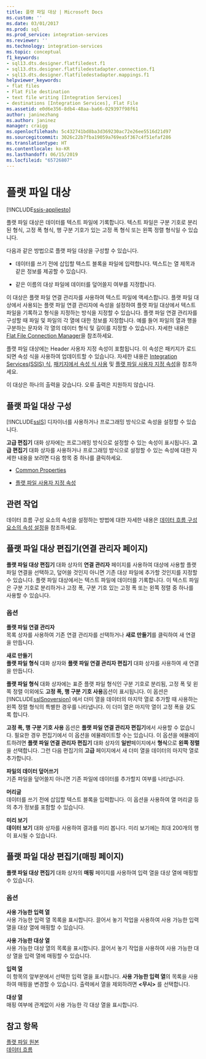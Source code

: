 ```yaml
---
title: 플랫 파일 대상 | Microsoft Docs
ms.custom: ''
ms.date: 03/01/2017
ms.prod: sql
ms.prod_service: integration-services
ms.reviewer: ''
ms.technology: integration-services
ms.topic: conceptual
f1_keywords:
- sql13.dts.designer.flatfiledest.f1
- sql13.dts.designer.flatfiledestadapter.connection.f1
- sql13.dts.designer.flatfiledestadapter.mappings.f1
helpviewer_keywords:
- flat files
- Flat File destination
- text file writing [Integration Services]
- destinations [Integration Services], Flat File
ms.assetid: e0d6e356-8db4-48aa-ba66-029397f98f61
author: janinezhang
ms.author: janinez
manager: craigg
ms.openlocfilehash: 5c432741bd8ba3d369230ac72e26ee5516d21d97
ms.sourcegitcommit: 3026c22b7fba19059a769ea5f367c4f51efaf286
ms.translationtype: HT
ms.contentlocale: ko-KR
ms.lasthandoff: 06/15/2019
ms.locfileid: "65726807"
---
```

# <a name="flat-file-destination"></a>플랫 파일 대상

[!INCLUDE[ssis-appliesto](../../includes/ssis-appliesto-ssvrpluslinux-asdb-asdw-xxx.md)]


  플랫 파일 대상은 데이터를 텍스트 파일에 기록합니다. 텍스트 파일은 구분 기호로 분리된 형식, 고정 폭 형식, 행 구분 기호가 있는 고정 폭 형식 또는 왼쪽 정렬 형식일 수 있습니다.  
  
 다음과 같은 방법으로 플랫 파일 대상을 구성할 수 있습니다.  
  
-   데이터를 쓰기 전에 삽입할 텍스트 블록을 파일에 입력합니다. 텍스트는 열 제목과 같은 정보를 제공할 수 있습니다.  
  
-   같은 이름의 대상 파일에 데이터를 덮어쓸지 여부를 지정합니다.  
  
 이 대상은 플랫 파일 연결 관리자를 사용하여 텍스트 파일에 액세스합니다. 플랫 파일 대상에서 사용되는 플랫 파일 연결 관리자에 속성을 설정하여 플랫 파일 대상에서 텍스트 파일을 기록하고 형식을 지정하는 방식을 지정할 수 있습니다. 플랫 파일 연결 관리자를 구성할 때 파일 및 파일의 각 열에 대한 정보를 지정합니다. 예를 들어 파일의 열과 행을 구분하는 문자와 각 열의 데이터 형식 및 길이를 지정할 수 있습니다. 자세한 내용은 [Flat File Connection Manager](../../integration-services/connection-manager/flat-file-connection-manager.md)을 참조하세요.  
  
 플랫 파일 대상에는 Header 사용자 지정 속성이 포함됩니다. 이 속성은 패키지가 로드되면 속성 식을 사용하여 업데이트할 수 있습니다. 자세한 내용은 [Integration Services&#40;SSIS&#41; 식](../../integration-services/expressions/integration-services-ssis-expressions.md), [패키지에서 속성 식 사용](../../integration-services/expressions/use-property-expressions-in-packages.md) 및 [플랫 파일 사용자 지정 속성](../../integration-services/data-flow/flat-file-custom-properties.md)을 참조하세요.  
  
 이 대상은 하나의 출력을 갖습니다. 오류 출력은 지원하지 않습니다.  
  
## <a name="configuration-of-the-flat-file-destination"></a>플랫 파일 대상 구성  
 [!INCLUDE[ssIS](../../includes/ssis-md.md)] 디자이너를 사용하거나 프로그래밍 방식으로 속성을 설정할 수 있습니다.  
  
 **고급 편집기** 대화 상자에는 프로그래밍 방식으로 설정할 수 있는 속성이 표시됩니다. **고급 편집기** 대화 상자를 사용하거나 프로그래밍 방식으로 설정할 수 있는 속성에 대한 자세한 내용을 보려면 다음 항목 중 하나를 클릭하세요.  
  
-   [Common Properties](https://msdn.microsoft.com/library/51973502-5cc6-4125-9fce-e60fa1b7b796)  
  
-   [플랫 파일 사용자 지정 속성](../../integration-services/data-flow/flat-file-custom-properties.md)  
  
## <a name="related-tasks"></a>관련 작업  
 데이터 흐름 구성 요소의 속성을 설정하는 방법에 대한 자세한 내용은 [데이터 흐름 구성 요소의 속성 설정](../../integration-services/data-flow/set-the-properties-of-a-data-flow-component.md)을 참조하세요.  
  
## <a name="flat-file-destination-editor-connection-manager-page"></a>플랫 파일 대상 편집기(연결 관리자 페이지)
  **플랫 파일 대상 편집기** 대화 상자의 **연결 관리자** 페이지를 사용하여 대상에 사용할 플랫 파일 연결을 선택하고, 덮어쓸 것인지 아니면 기존 대상 파일에 추가할 것인지를 지정할 수 있습니다. 플랫 파일 대상에서는 텍스트 파일에 데이터를 기록합니다. 이 텍스트 파일은 구분 기호로 분리하거나 고정 폭, 구분 기호 있는 고정 폭 또는 왼쪽 정렬 중 하나를 사용할 수 있습니다.  
  
### <a name="options"></a>옵션  
 **플랫 파일 연결 관리자**  
 목록 상자를 사용하여 기존 연결 관리자를 선택하거나 **새로 만들기**를 클릭하여 새 연결을 만듭니다.  
  
 **새로 만들기**  
 **플랫 파일 형식** 대화 상자와 **플랫 파일 연결 관리자 편집기** 대화 상자를 사용하여 새 연결을 만듭니다.  
  
 **플랫 파일 형식** 대화 상자에는 표준 플랫 파일 형식인 구분 기호로 분리됨, 고정 폭 및 왼쪽 정렬 이외에도 **고정 폭, 행 구분 기호 사용**옵션이 표시됩니다. 이 옵션은 [!INCLUDE[ssISnoversion](../../includes/ssisnoversion-md.md)] 에서 더미 열을 데이터의 마지막 열로 추가할 때 사용하는 왼쪽 정렬 형식의 특별한 경우를 나타냅니다. 이 더미 열은 마지막 열이 고정 폭을 갖도록 합니다.  
  
 **고정 폭, 행 구분 기호 사용** 옵션은 **플랫 파일 연결 관리자 편집기**에서 사용할 수 없습니다. 필요한 경우 편집기에서 이 옵션을 에뮬레이트할 수는 있습니다. 이 옵션을 에뮬레이트하려면 **플랫 파일 연결 관리자 편집기** 대화 상자의 **일반**페이지에서 **형식**으로 **왼쪽 정렬**을 선택합니다. 그런 다음 편집기의 **고급** 페이지에서 새 더미 열을 데이터의 마지막 열로 추가합니다.  
  
 **파일의 데이터 덮어쓰기**  
 기존 파일을 덮어쓸지 아니면 기존 파일에 데이터를 추가할지 여부를 나타냅니다.  
  
 **머리글**  
 데이터를 쓰기 전에 삽입할 텍스트 블록을 입력합니다. 이 옵션을 사용하여 열 머리글 등의 추가 정보를 포함할 수 있습니다.  
  
 **미리 보기**  
 **데이터 보기** 대화 상자를 사용하여 결과를 미리 봅니다. 미리 보기에는 최대 200개의 행이 표시될 수 있습니다.  
  
## <a name="flat-file-destination-editor-mappings-page"></a>플랫 파일 대상 편집기(매핑 페이지)
  **플랫 파일 대상 편집기** 대화 상자의 **매핑** 페이지를 사용하여 입력 열을 대상 열에 매핑할 수 있습니다.  
  
### <a name="options"></a>옵션  
 **사용 가능한 입력 열**  
 사용 가능한 입력 열 목록을 표시합니다. 끌어서 놓기 작업을 사용하여 사용 가능한 입력 열을 대상 열에 매핑할 수 있습니다.  
  
 **사용 가능한 대상 열**  
 사용 가능한 대상 열의 목록을 표시합니다. 끌어서 놓기 작업을 사용하여 사용 가능한 대상 열을 입력 열에 매핑할 수 있습니다.  
  
 **입력 열**  
 이 항목의 앞부분에서 선택한 입력 열을 표시합니다. **사용 가능한 입력 열**의 목록을 사용하여 매핑을 변경할 수 있습니다. 출력에서 열을 제외하려면 **\<무시>** 를 선택합니다.  
  
 **대상 열**  
 매핑 여부에 관계없이 사용 가능한 각 대상 열을 표시합니다.  
  
## <a name="see-also"></a>참고 항목  
 [플랫 파일 원본](../../integration-services/data-flow/flat-file-source.md)   
 [데이터 흐름](../../integration-services/data-flow/data-flow.md)  
  
  
